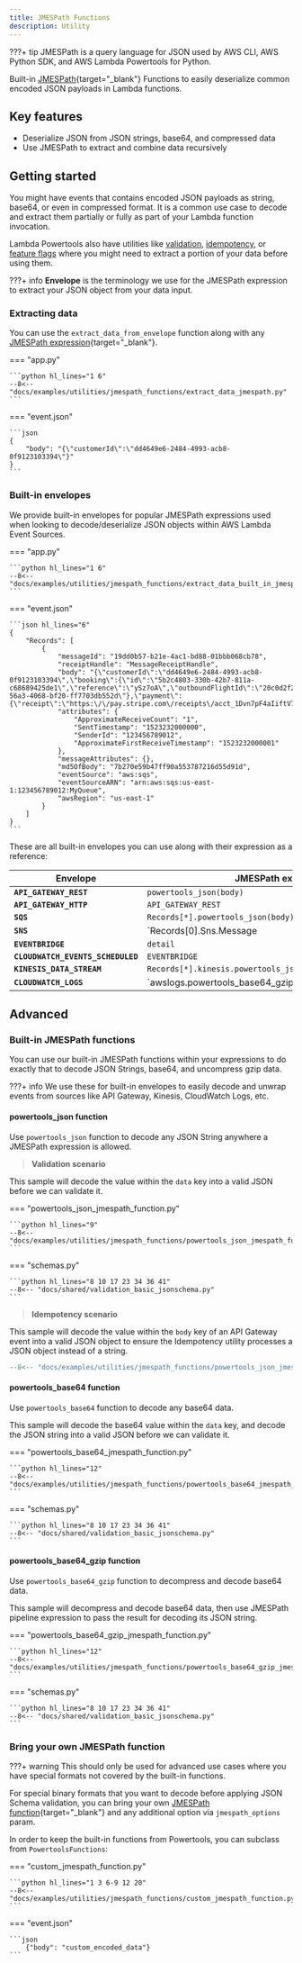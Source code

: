 ```yaml
---
title: JMESPath Functions
description: Utility
---
```


???+ tip
    JMESPath is a query language for JSON used by AWS CLI, AWS Python SDK, and AWS Lambda Powertools for Python.

Built-in [JMESPath](https://jmespath.org/){target="_blank"} Functions to easily deserialize common encoded JSON payloads in Lambda functions.

## Key features

* Deserialize JSON from JSON strings, base64, and compressed data
* Use JMESPath to extract and combine data recursively

## Getting started

You might have events that contains encoded JSON payloads as string, base64, or even in compressed format. It is a common use case to decode and extract them partially or fully as part of your Lambda function invocation.

Lambda Powertools also have utilities like [validation](validation.md), [idempotency](idempotency.md), or [feature flags](feature_flags.md) where you might need to extract a portion of your data before using them.

???+ info
    **Envelope** is the terminology we use for the JMESPath expression to extract your JSON object from your data input.

### Extracting data

You can use the `extract_data_from_envelope` function along with any [JMESPath expression](https://jmespath.org/tutorial.html){target="_blank"}.

=== "app.py"

	```python hl_lines="1 6"
    --8<-- "docs/examples/utilities/jmespath_functions/extract_data_jmespath.py"
	```

=== "event.json"

    ```json
    {
        "body": "{\"customerId\":\"dd4649e6-2484-4993-acb8-0f9123103394\"}"
    }
    ```

### Built-in envelopes

We provide built-in envelopes for popular JMESPath expressions used when looking to decode/deserialize JSON objects within AWS Lambda Event Sources.

=== "app.py"

	```python hl_lines="1 6"
    --8<-- "docs/examples/utilities/jmespath_functions/extract_data_built_in_jmespath.py"
	```

=== "event.json"

    ```json hl_lines="6"
    {
        "Records": [
            {
                "messageId": "19dd0b57-b21e-4ac1-bd88-01bbb068cb78",
                "receiptHandle": "MessageReceiptHandle",
                "body": "{\"customerId\":\"dd4649e6-2484-4993-acb8-0f9123103394\",\"booking\":{\"id\":\"5b2c4803-330b-42b7-811a-c68689425de1\",\"reference\":\"ySz7oA\",\"outboundFlightId\":\"20c0d2f2-56a3-4068-bf20-ff7703db552d\"},\"payment\":{\"receipt\":\"https:\/\/pay.stripe.com\/receipts\/acct_1Dvn7pF4aIiftV70\/ch_3JTC14F4aIiftV700iFq2CHB\/rcpt_K7QsrFln9FgFnzUuBIiNdkkRYGxUL0X\",\"amount\":100}}",
                "attributes": {
                    "ApproximateReceiveCount": "1",
                    "SentTimestamp": "1523232000000",
                    "SenderId": "123456789012",
                    "ApproximateFirstReceiveTimestamp": "1523232000001"
                },
                "messageAttributes": {},
                "md5OfBody": "7b270e59b47ff90a553787216d55d91d",
                "eventSource": "aws:sqs",
                "eventSourceARN": "arn:aws:sqs:us-east-1:123456789012:MyQueue",
                "awsRegion": "us-east-1"
            }
        ]
    }
    ```

These are all built-in envelopes you can use along with their expression as a reference:

Envelope | JMESPath expression
------------------------------------------------- | ---------------------------------------------------------------------------------
**`API_GATEWAY_REST`** | `powertools_json(body)`
**`API_GATEWAY_HTTP`** | `API_GATEWAY_REST`
**`SQS`** | `Records[*].powertools_json(body)`
**`SNS`** | `Records[0].Sns.Message | powertools_json(@)`
**`EVENTBRIDGE`** | `detail`
**`CLOUDWATCH_EVENTS_SCHEDULED`** | `EVENTBRIDGE`
**`KINESIS_DATA_STREAM`** | `Records[*].kinesis.powertools_json(powertools_base64(data))`
**`CLOUDWATCH_LOGS`** | `awslogs.powertools_base64_gzip(data) | powertools_json(@).logEvents[*]`

## Advanced

### Built-in JMESPath functions

You can use our built-in JMESPath functions within your expressions to do exactly that to decode JSON Strings, base64, and uncompress gzip data.

???+ info
    We use these for built-in envelopes to easily decode and unwrap events from sources like API Gateway, Kinesis, CloudWatch Logs, etc.

#### powertools_json function

Use `powertools_json` function to decode any JSON String anywhere a JMESPath expression is allowed.

> **Validation scenario**

This sample will decode the value within the `data` key into a valid JSON before we can validate it.

=== "powertools_json_jmespath_function.py"

    ```python hl_lines="9"
    --8<-- "docs/examples/utilities/jmespath_functions/powertools_json_jmespath_function.py"
    ```

=== "schemas.py"

    ```python hl_lines="8 10 17 23 34 36 41"
    --8<-- "docs/shared/validation_basic_jsonschema.py"
    ```

> **Idempotency scenario**

This sample will decode the value within the `body` key of an API Gateway event into a valid JSON object to ensure the Idempotency utility processes a JSON object instead of a string.

```python hl_lines="6" title="Deserializing JSON before using as idempotency key"
--8<-- "docs/examples/utilities/jmespath_functions/powertools_json_jmespath_function_idempotency.py"
```

#### powertools_base64 function

Use `powertools_base64` function to decode any base64 data.

This sample will decode the base64 value within the `data` key, and decode the JSON string into a valid JSON before we can validate it.

=== "powertools_base64_jmespath_function.py"

    ```python hl_lines="12"
    --8<-- "docs/examples/utilities/jmespath_functions/powertools_base64_jmespath_function.py"
    ```

=== "schemas.py"

    ```python hl_lines="8 10 17 23 34 36 41"
    --8<-- "docs/shared/validation_basic_jsonschema.py"
    ```

#### powertools_base64_gzip function

Use `powertools_base64_gzip` function to decompress and decode base64 data.

This sample will decompress and decode base64 data, then use JMESPath pipeline expression to pass the result for decoding its JSON string.

=== "powertools_base64_gzip_jmespath_function.py"

    ```python hl_lines="12"
    --8<-- "docs/examples/utilities/jmespath_functions/powertools_base64_gzip_jmespath_function.py"
    ```

=== "schemas.py"

    ```python hl_lines="8 10 17 23 34 36 41"
    --8<-- "docs/shared/validation_basic_jsonschema.py"
    ```

### Bring your own JMESPath function

???+ warning
    This should only be used for advanced use cases where you have special formats not covered by the built-in functions.

For special binary formats that you want to decode before applying JSON Schema validation, you can bring your own [JMESPath function](https://github.com/jmespath/jmespath.py#custom-functions){target="_blank"} and any additional option via `jmespath_options` param.

In order to keep the built-in functions from Powertools, you can subclass from `PowertoolsFunctions`:

=== "custom_jmespath_function.py"

    ```python hl_lines="1 3 6-9 12 20"
    --8<-- "docs/examples/utilities/jmespath_functions/custom_jmespath_function.py"
    ```

=== "event.json"

    ```json
    	{"body": "custom_encoded_data"}
    ```
